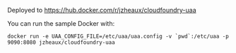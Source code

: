 Deployed to https://hub.docker.com/r/jzheaux/cloudfoundry-uaa

You can run the sample Docker with:

```
docker run -e UAA_CONFIG_FILE=/etc/uaa/uaa.config -v `pwd`:/etc/uaa -p 9090:8080 jzheaux/cloudfoundry-uaa
```
